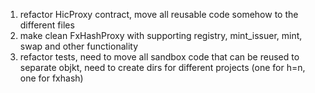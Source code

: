 1. refactor HicProxy contract, move all reusable code somehow to the different files
2. make clean FxHashProxy with supporting registry, mint\_issuer, mint, swap and other functionality
3. refactor tests, need to move all sandbox code that can be reused to separate objkt, need to create dirs for different projects (one for h=n, one for fxhash)

